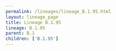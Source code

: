 ```yaml
---
permalink: /lineages/lineage_B.1.95.html
layout: lineage_page
title: Lineage B.1.95
lineage: B.1.95
parent: B.1
children: ['B.1.95']
---
```

